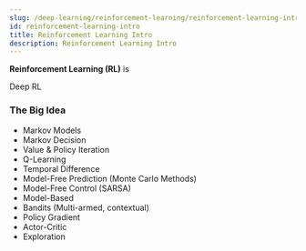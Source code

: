 ```yaml
---
slug: /deep-learning/reinforcement-learning/reinforcement-learning-intro
id: reinforcement-learning-intro
title: Reinforcement Learning Intro
description: Reinforcement Learning Intro
---
```


**Reinforcement Learning (RL)** is

Deep RL

### The Big Idea

- Markov Models
- Markov Decision
- Value & Policy Iteration
- Q-Learning
- Temporal Difference
- Model-Free Prediction (Monte Carlo Methods)
- Model-Free Control (SARSA)
- Model-Based
- Bandits (Multi-armed, contextual)
- Policy Gradient
- Actor-Critic
- Exploration